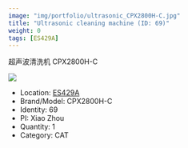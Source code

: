 ```yaml
---
image: "img/portfolio/ultrasonic_CPX2800H-C.jpg"
title: "Ultrasonic cleaning machine (ID: 69)"
weight: 0
tags: [ES429A]
---
```


超声波清洗机 CPX2800H-C

<!--more-->

![](../../img/portfolio/ultrasonic_CPX2800H-C.jpg)

- Location: [ES429A](../../tags/es429a)
- Brand/Model: CPX2800H-C
- Identity: 69
- PI: Xiao Zhou
- Quantity: 1
- Category: CAT







